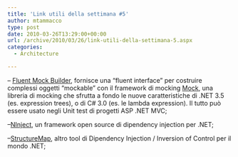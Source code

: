 ```yaml
---
title: 'Link utili della settimana #5'
author: mtammacco
type: post
date: 2010-03-26T13:29:00+00:00
url: /archive/2010/03/26/link-utili-della-settimana-5.aspx
categories:
  - Architecture

---
```

&#8211; <a href="http://fluentmoqbuilder.codeplex.com/" target="_blank" rel="noopener">Fluent Mock Builder</a>, fornisce una “fluent interface” per costruire complessi oggetti “mockable” con il framework di mocking <a href="http://code.google.com/p/moq/" target="_blank" rel="noopener">Mock</a>, una libreria di mocking che sfrutta a fondo le nuove caratteristiche di .NET 3.5 (es. expression trees), o di C# 3.0 (es. le lambda expression). Il tutto può essere usato negli Unit test di progetti ASP .NET MVC;

&#8211;<a href="http://ninject.org/" target="_blank" rel="noopener">NInject</a>, un framework open source di dipendency injection per .NET;

&#8211;<a href="http://structuremap.github.com/structuremap/index.html" target="_blank" rel="noopener">StructureMap</a>, altro tool di Dipendency Injection / Inversion of Control per il mondo .NET;